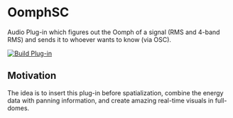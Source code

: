 # OomphSC
Audio Plug-in which figures out the Oomph of a signal (RMS and 4-band RMS) and sends it to whoever wants to know (via OSC).

[![Build Plug-in](https://github.com/DanielRudrich/OomphSC/actions/workflows/build.yml/badge.svg)](https://github.com/DanielRudrich/OomphSC/actions/workflows/build.yml)


## Motivation

The idea is to insert this plug-in before spatialization, combine the energy data with panning information, and create amazing real-time visuals in full-domes.
